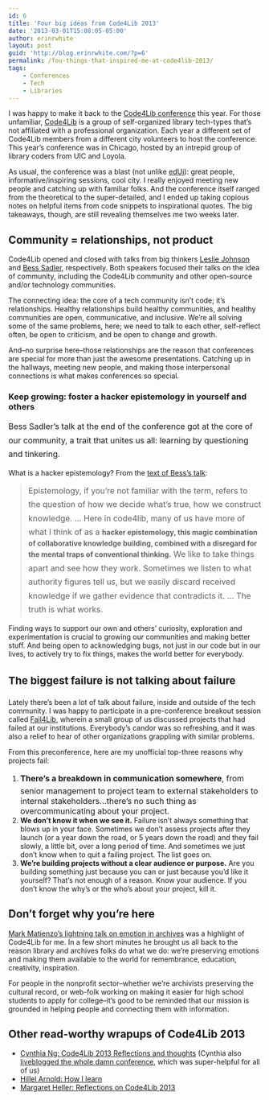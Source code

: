 ```yaml
---
id: 6
title: 'Four big ideas from Code4Lib 2013'
date: '2013-03-01T15:08:05-05:00'
author: erinrwhite
layout: post
guid: 'http://blog.erinrwhite.com/?p=6'
permalink: /fou-things-that-inspired-me-at-code4lib-2013/
tags:
    - Conferences
    - Tech
    - Libraries
---
```


I was happy to make it back to the [Code4Lib conference](http://code4lib.org/conference/2013) this year. For those unfamiliar, [Code4Lib](http://code4lib.org/) is a group of self-organized library tech-types that’s not affiliated with a professional organization. Each year a different set of Code4Lib members from a different city volunteers to host the conference. This year’s conference was in Chicago, hosted by an intrepid group of library coders from UIC and Loyola.

As usual, the conference was a blast (not unlike [edUi](http://eduiconf.org/)): great people, informative/inspiring sessions, cool city. I really enjoyed meeting new people and catching up with familiar folks. And the conference itself ranged from the theoretical to the super-detailed, and I ended up taking copious notes on helpful items from code snippets to inspirational quotes. The big takeaways, though, are still revealing themselves me two weeks later.

## Community = relationships, not product

Code4Lib opened and closed with talks from big thinkers [Leslie Johnson](http://blogs.loc.gov/digitalpreservation/author/lesliej/) and [Bess Sadler](http://ibiblio.org/bess/), respectively. Both speakers focused their talks on the idea of community, including the Code4Lib community and other open-source and/or technology communities.

The connecting idea: the core of a tech community isn’t code; it’s relationships. Healthy relationships build healthy communities, and healthy communities are open, communicative, and inclusive. We’re all solving some of the same problems, here; we need to talk to each other, self-reflect often, be open to criticism, and be open to change and growth.

And–no surprise here–those relationships are the reason that conferences are special for more than just the awesome presentations. Catching up in the hallways, meeting new people, and making those interpersonal connections is what makes conferences so special.

### **Keep growing: foster a hacker epistemology in yourself and others**

<span style="line-height: 1.714285714; font-size: 1rem;">Bess Sadler’s talk at the end of the conference got at the core of our community, a trait that unites us all: learning by questioning and tinkering.</span>

What is a hacker epistemology? From the [text of Bess’s talk](http://www.ibiblio.org/bess/?p=302):

> <span style="line-height: 1.714285714; font-size: 1rem;">Epistemology, if you’re not familiar with the term, refers to the question of how we decide what’s true, how we construct knowledge. … Here in code4lib, many of us have more of what I think of as a </span>**hacker epistemology, this magic combination of collaborative knowledge building, combined with a disregard for the mental traps of conventional thinking.**<span style="line-height: 1.714285714; font-size: 1rem;"> We like to take things apart and see how they work. Sometimes we listen to what authority figures tell us, but we easily discard received knowledge if we gather evidence that contradicts it. … The truth is what works.</span>

Finding ways to support our own and others’ curiosity, exploration and experimentation is crucial to growing our communities and making better stuff. And being open to acknowledging bugs, not just in our code but in our lives, to actively try to fix things, makes the world better for everybody.

## <span style="font-size: 1.285714286rem; line-height: 1.6;">The biggest failure is not talking about failure</span>

Lately there’s been a lot of talk about failure, inside and outside of the tech community. I was happy to participate in a pre-conference breakout session called [Fail4Lib](http://lanyrd.com/2013/c4l13/scbpdt/), wherein a small group of us discussed projects that had failed at our institutions. Everybody’s candor was so refreshing, and it was also a relief to hear of other organizations grappling with similar problems.

From this preconference, here are my unofficial top-three reasons why projects fail:

1. <span style="line-height: 1.714285714; font-size: 1rem;">**There’s a breakdown in communication somewhere**, from senior management to project team to external stakeholders to internal stakeholders…there’s no such thing as overcommunicating about your project. </span>
2. **We don’t know it when we see it.** Failure isn’t always something that blows up in your face. Sometimes we don’t assess projects after they launch (or a year down the road, or 5 years down the road) and they fail slowly, a little bit, over a long period of time. And sometimes we just don’t know when to quit a failing project. The list goes on.
3. **We’re building projects without a clear audience or purpose.** Are you building something just because you can or just because you’d like it yourself? That’s not enough of a reason. Know your audience. If you don’t know the why’s or the who’s about your project, kill it.

## Don’t forget why you’re here

[Mark Matienzo’s lightning talk on emotion in archives](http://matienzo.org/blog/2013/emotion-archives-interactive-fiction-linked-data/) was a highlight of Code4Lib for me. In a few short minutes he brought us all back to the reason library and archives folks do what we do: we’re preserving emotions and making them available to the world for remembrance, education, creativity, inspiration.

For people in the nonprofit sector–whether we’re archivists preserving the cultural record, or web-folk working on making it easier for high school students to apply for college–it’s good to be reminded that our mission is grounded in helping people and connecting them with information.

## Other read-worthy wrapups of Code4Lib 2013

- <span style="line-height: 14px;">[Cynthia Ng: Code4Lib 2013 Reflections and thoughts](http://cynng.wordpress.com/2013/02/21/code4lib-2013-reflection-thoughts/) (Cynthia also [liveblogged the whole damn conference](http://cynng.wordpress.com/tag/c4l13/), which was super-helpful for all of us)</span>
- [Hillel Arnold: How I learn](http://hillelarnold.com/blog/2013/02/17/how-i-learn/)
- [Margaret Heller: Reflections on Code4Lib 2013](http://acrl.ala.org/techconnect/?p=2946)